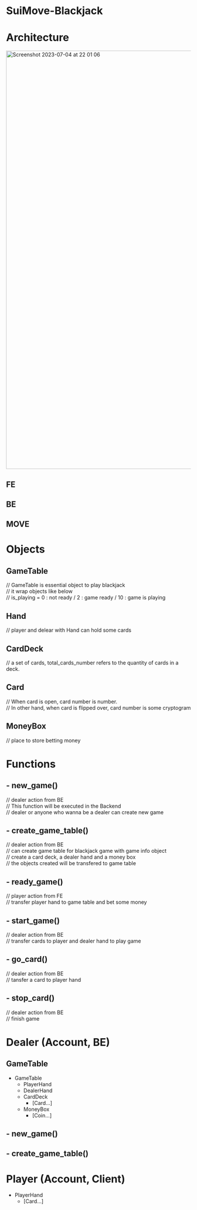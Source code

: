# SuiMove-Blackjack

# Architecture
<img width="1141" alt="Screenshot 2023-07-04 at 22 01 06" src="https://github.com/ShallWeMove/SuiMove-Blackjack/assets/62167347/dd62065a-29a9-41b3-ad70-8923d70e87cb">

## FE
## BE
## MOVE

# Objects
## GameTable 
// GameTable is essential object to play blackjack <br>
// it wrap objects like below <br>
// is_playing = 0 : not ready / 2 : game ready / 10 : game is playing<br>
## Hand
// player and delear with Hand can hold some cards<br>
## CardDeck
// a set of cards, total_cards_number refers to the quantity of cards in a deck.<br>
## Card
// When card is open, card number is number. <br>
// In other hand, when card is flipped over, card number is some cryptogram<br>
## MoneyBox
// place to store betting money<br>

# Functions
## - new_game()
// dealer action from BE <br>
// This function will be executed in the Backend <br>
// dealer or anyone who wanna be a dealer can create new game <br>
## - create_game_table()
// dealer action from BE <br>
// can create game table for blackjack game with game info object <br>
// create a card deck, a dealer hand and a money box <br>
// the objects created will be transfered to game table <br>
## - ready_game()
// player action from FE <br>
// transfer player hand to game table and bet some money <br>
## - start_game()
// dealer action from BE <br>
// transfer cards to player and dealer hand to play game <br>
## - go_card()
// dealer action from BE <br>
// tansfer a card to player hand <br>
## - stop_card()
// dealer action from BE <br>
// finish game <br>


# Dealer (Account, BE)
## GameTable 
- GameTable
    - PlayerHand
    - DealerHand
    - CardDeck
        - [Card...]
    - MoneyBox
        - [Coin<SUI>...]
## - new_game()
## - create_game_table()
# Player (Account, Client)
- PlayerHand
    - [Card...]

